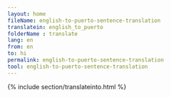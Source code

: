 ```yaml
---
layout: home
fileName: english-to-puerto-sentence-translation
translatein: english_to_puerto
folderName : translate
lang: en
from: en
to: hi
permalink: english-to-puerto-sentence-translation
tool: english-to-puerto-sentence-translation
---
```

{% include section/translateinto.html %}